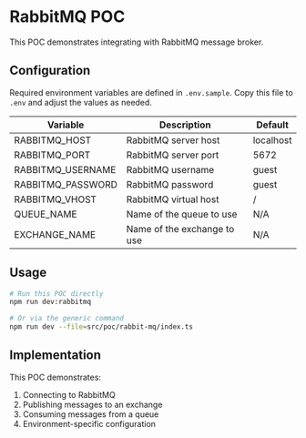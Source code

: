 # RabbitMQ POC

This POC demonstrates integrating with RabbitMQ message broker.

## Configuration

Required environment variables are defined in `.env.sample`. Copy this file to `.env` and adjust the values as needed.

| Variable | Description | Default |
|----------|-------------|---------|
| RABBITMQ_HOST | RabbitMQ server host | localhost |
| RABBITMQ_PORT | RabbitMQ server port | 5672 |
| RABBITMQ_USERNAME | RabbitMQ username | guest |
| RABBITMQ_PASSWORD | RabbitMQ password | guest |
| RABBITMQ_VHOST | RabbitMQ virtual host | / |
| QUEUE_NAME | Name of the queue to use | N/A |
| EXCHANGE_NAME | Name of the exchange to use | N/A |

## Usage

```bash
# Run this POC directly
npm run dev:rabbitmq

# Or via the generic command
npm run dev --file=src/poc/rabbit-mq/index.ts
```

## Implementation

This POC demonstrates:
1. Connecting to RabbitMQ
2. Publishing messages to an exchange
3. Consuming messages from a queue
4. Environment-specific configuration
